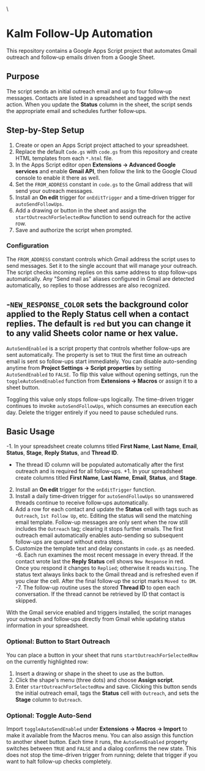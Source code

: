 \
 # Kalm Follow-Up Automation
 
 This repository contains a Google Apps Script project that automates Gmail outreach and follow‑up emails driven from a Google Sheet.
 
 ## Purpose
 
 The script sends an initial outreach email and up to four follow‑up messages. Contacts are listed in a spreadsheet and tagged with the next action. When you update the **Status** column in the sheet, the script sends the appropriate email and schedules further follow‑ups.
 
 ## Step-by-Step Setup
 
 1. Create or open an Apps Script project attached to your spreadsheet.
 2. Replace the default `Code.gs` with `code.gs` from this repository and create HTML templates from each `*.html` file.
 3. In the Apps Script editor open **Extensions → Advanced Google services** and enable **Gmail API**, then follow the link to the Google Cloud console to enable it there as well.
 4. Set the `FROM_ADDRESS` constant in `code.gs` to the Gmail address that will send your outreach messages.
 5. Install an **On edit** trigger for `onEditTrigger` and a time‑driven trigger for `autoSendFollowUps`.
 6. Add a drawing or button in the sheet and assign the `startOutreachForSelectedRow` function to send outreach for the active row.
 7. Save and authorize the script when prompted.
 
 ### Configuration
 
 The `FROM_ADDRESS` constant controls which Gmail address the script uses to send messages. Set it to the single account that will manage your outreach. The script checks incoming replies on this same address to stop follow‑ups automatically.
 Any "Send mail as" aliases configured in Gmail are detected automatically, so replies to those addresses are also recognized.
 
-`NEW_RESPONSE_COLOR` sets the background color applied to the **Reply Status** cell when a contact replies. The default is `red` but you can change it to any valid Sheets color name or hex value.
-
 `AutoSendEnabled` is a script property that controls whether follow-ups are sent
 automatically. The property is set to `TRUE` the first time an outreach email is
 sent so follow-ups start immediately. You can disable auto-sending anytime from
 **Project Settings → Script properties** by setting `AutoSendEnabled` to
 `FALSE`. To flip this value without opening settings, run the
 `toggleAutoSendEnabled` function from **Extensions → Macros** or assign it to a
 sheet button.
 
 Toggling this value only stops follow-ups logically. The time-driven trigger
 continues to invoke `autoSendFollowUps`, which consumes an execution each day.
 Delete the trigger entirely if you need to pause scheduled runs.
 
 ## Basic Usage
 
-1. In your spreadsheet create columns titled **First Name**, **Last Name**, **Email**, **Status**, **Stage**, **Reply Status**, and **Thread ID**.
-   The thread ID column will be populated automatically after the first outreach and is required for all follow‑ups.
+1. In your spreadsheet create columns titled **First Name**, **Last Name**, **Email**, **Status**, and **Stage**.
 2. Install an **On edit** trigger for the `onEditTrigger` function.
 3. Install a daily time‑driven trigger for `autoSendFollowUps` so unanswered threads continue to receive follow‑ups automatically.
 4. Add a row for each contact and update the **Status** cell with tags such as `Outreach`, `1st Follow Up`, etc. Editing the status will send the matching email template.
    Follow-up messages are only sent when the row still includes the `Outreach` tag; clearing it stops further emails.
    The first outreach email automatically enables auto-sending so subsequent follow-ups are queued without extra steps.
 5. Customize the template text and delay constants in `code.gs` as needed.
-6. Each run examines the most recent message in every thread. If the contact wrote last the **Reply Status** cell shows `New Response` in red. Once you respond it changes to `Replied`; otherwise it reads `Waiting`. The status text always links back to the Gmail thread and is refreshed even if you clear the cell. After the final follow‑up the script marks `Moved to DM`.
-7. The follow-up routine uses the stored **Thread ID** to open each conversation. If the thread cannot be retrieved by ID that contact is skipped.
 
 With the Gmail service enabled and triggers installed, the script manages your outreach and follow‑ups directly from Gmail while updating status information in your spreadsheet.
 
 ### Optional: Button to Start Outreach
 
 You can place a button in your sheet that runs `startOutreachForSelectedRow` on
 the currently highlighted row:
 
 1. Insert a drawing or shape in the sheet to use as the button.
 2. Click the shape's menu (three dots) and choose **Assign script**.
 3. Enter `startOutreachForSelectedRow` and save.
 Clicking this button sends the initial outreach email, tags the **Status** cell with `Outreach`, and sets the **Stage** column to `Outreach`.
 
 ### Optional: Toggle Auto-Send
 
 Import `toggleAutoSendEnabled` under **Extensions → Macros → Import** to make it
 available from the Macros menu. You can also assign this function to another
 sheet button. Each time it runs, the `AutoSendEnabled` property switches between
 `TRUE` and `FALSE` and a dialog confirms the new state.
 This does not stop the time-driven trigger from running; delete that trigger if
 you want to halt follow-up checks completely.
